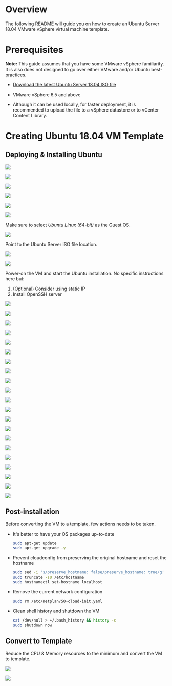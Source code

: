 # Overview

The following README will guide you on how to create an Ubuntu Server 18.04 VMware vSphere virtual machine template. 

# Prerequisites

**Note:** This guide assumes that you have some VMware vSphere familiarity. It is also does not designed to go over either VMware and/or Ubuntu best-practices. 

* [Download the latest Ubuntu Server 18.04 ISO file](https://releases.ubuntu.com/18.04/)

* VMware vSphere 6.5 and above

* Although it can be used locally, for faster deployment, it is recommended to upload the file to a vSphere datastore or to vCenter Content Library. 

# Creating Ubuntu 18.04 VM Template

## Deploying & Installing Ubuntu

![](../img/vmware_ubuntu_template/01.png)

![](../img/vmware_ubuntu_template/02.png)

![](../img/vmware_ubuntu_template/03.png)

![](../img/vmware_ubuntu_template/04.png)

![](../img/vmware_ubuntu_template/05.png)

![](../img/vmware_ubuntu_template/06.png)

Make sure to select *Ubuntu Linux (64-bit)* as the Guest OS. 

![](../img/vmware_ubuntu_template/07.png)

Point to the Ubuntu Server ISO file location. 

![](../img/vmware_ubuntu_template/08.png)

![](../img/vmware_ubuntu_template/09.png)

Power-on the VM and start the Ubuntu installation. No specific instructions here but:
1. (Optional) Consider using static IP 
2. Install OpenSSH server

![](../img/vmware_ubuntu_template/10.png)

![](../img/vmware_ubuntu_template/11.png)

![](../img/vmware_ubuntu_template/12.png)

![](../img/vmware_ubuntu_template/13.png)

![](../img/vmware_ubuntu_template/14.png)

![](../img/vmware_ubuntu_template/15.png)

![](../img/vmware_ubuntu_template/16.png)

![](../img/vmware_ubuntu_template/17.png)

![](../img/vmware_ubuntu_template/18.png)

![](../img/vmware_ubuntu_template/19.png)

![](../img/vmware_ubuntu_template/20.png)

![](../img/vmware_ubuntu_template/21.png)

![](../img/vmware_ubuntu_template/22.png)

![](../img/vmware_ubuntu_template/23.png)

![](../img/vmware_ubuntu_template/24.png)

![](../img/vmware_ubuntu_template/25.png)

![](../img/vmware_ubuntu_template/26.png)

![](../img/vmware_ubuntu_template/27.png)

![](../img/vmware_ubuntu_template/28.png)

![](../img/vmware_ubuntu_template/29.png)

![](../img/vmware_ubuntu_template/30.png)

## Post-installation 

Before converting the VM to a template, few actions needs to be taken.

* It's better to have your OS packages up-to-date

    ```bash
    sudo apt-get update
    sudo apt-get upgrade -y
    ```

* Prevent cloudconfig from preserving the original hostname and reset the hostname

    ```bash
    sudo sed -i 's/preserve_hostname: false/preserve_hostname: true/g' /etc/cloud/cloud.cfg
    sudo truncate -s0 /etc/hostname
    sudo hostnamectl set-hostname localhost
    ```

* Remove the current network configuration

    ```bash
    sudo rm /etc/netplan/50-cloud-init.yaml
    ```

* Clean shell history and shutdown the VM

    ```bash
    cat /dev/null > ~/.bash_history && history -c
    sudo shutdown now
    ```

## Convert to Template

Reduce the CPU & Memory resources to the minimum and convert the VM to template.

![](../img/vmware_ubuntu_template/31.png)

![](../img/vmware_ubuntu_template/32.png)
